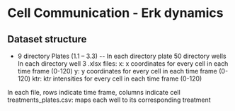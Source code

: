 # Cell Communication - Erk dynamics

## Dataset structure
- 9 directory Plates (1.1 – 3.3)
-- In each directory plate 50 directory wells
In each directory well 3 .xlsx files:
x: x coordinates for every cell in each time frame (0-120) 
y: y coordinates for every cell in each time frame (0-120) 
ktr: ktr intensities for every cell in each time frame (0-120)

In each file, rows indicate time frame, columns indicate cell
treatments_plates.csv: maps each well to its corresponding treatment
